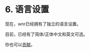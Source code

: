 # 6. 语言设置

现在，wnr已经拥有了独立的语言设置。

目前，已经有了简体/正体中文和英文可选。

你也可以[贡献](https://github.com/RoderickQiu/wnr/blob/master/locales/README.md)。
